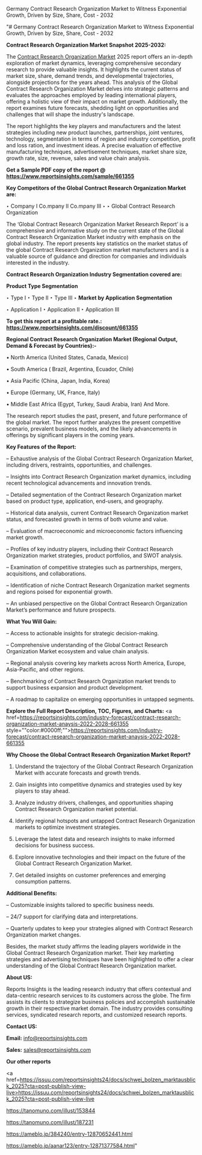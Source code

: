 Germany Contract Research Organization Market to Witness Exponential Growth, Driven by Size, Share, Cost - 2032

"# Germany Contract Research Organization Market to Witness Exponential Growth, Driven by Size, Share, Cost - 2032

<strong>Contract Research Organization Market Snapshot 2025-2032:</strong>

The <a href=https://www.reportsinsights.com/sample/661355>Contract Research Organization Market</a> 2025 report offers an in-depth exploration of market dynamics, leveraging comprehensive secondary research to provide valuable insights. It highlights the current status of market size, share, demand trends, and developmental trajectories, alongside projections for the years ahead. This analysis of the Global Contract Research Organization Market delves into strategic patterns and evaluates the approaches employed by leading international players, offering a holistic view of their impact on market growth. Additionally, the report examines future forecasts, shedding light on opportunities and challenges that will shape the industry's landscape.

The report highlights the key players and manufacturers and the latest strategies including new product launches, partnerships, joint ventures, technology, segmentation in terms of region and industry competition, profit and loss ration, and investment ideas. A precise evaluation of effective manufacturing techniques, advertisement techniques, market share size, growth rate, size, revenue, sales and value chain analysis.

<strong>Get a Sample PDF copy of the report @ <a href=https://www.reportsinsights.com/sample/661355 style=color:#0000ff;>https://www.reportsinsights.com/sample/661355</a></strong>

<strong>Key Competitors of the Global Contract Research Organization Market are:</strong>

‣ Company I Co.mpany II Co.mpany III
‣ 
‣ Global Contract Research Organization

The ‘Global Contract Research Organization Market Research Report’ is a comprehensive and informative study on the current state of the Global Contract Research Organization Market industry with emphasis on the global industry. The report presents key statistics on the market status of the global Contract Research Organization market manufacturers and is a valuable source of guidance and direction for companies and individuals interested in the industry.

<strong>Contract Research Organization Industry Segmentation covered are:</strong>

<strong>Product Type Segmentation</strong>

‣ Type I
‣ Type II
‣ Type III
‣ 
<strong>Market by Application Segmentation</strong>

‣ Application I
‣ Application II 
‣ Application III

<strong>To get this report at a profitable rate.: <a href=https://www.reportsinsights.com/discount/661355 style=color:#0000ff;>https://www.reportsinsights.com/discount/661355</a></strong>

<strong>Regional Contract Research Organization Market (Regional Output, Demand &amp; Forecast by Countries):-</strong>

• North America (United States, Canada, Mexico)

• South America ( Brazil, Argentina, Ecuador, Chile)

• Asia Pacific (China, Japan, India, Korea)

• Europe (Germany, UK, France, Italy)

• Middle East Africa (Egypt, Turkey, Saudi Arabia, Iran) And More.

The research report studies the past, present, and future performance of the global market. The report further analyzes the present competitive scenario, prevalent business models, and the likely advancements in offerings by significant players in the coming years.

<strong>Key Features of the Report:</strong>

– Exhaustive analysis of the Global Contract Research Organization Market, including drivers, restraints, opportunities, and challenges.

– Insights into Contract Research Organization market dynamics, including recent technological advancements and innovation trends.

– Detailed segmentation of the Contract Research Organization market based on product type, application, end-users, and geography.

– Historical data analysis, current Contract Research Organization market status, and forecasted growth in terms of both volume and value.

– Evaluation of macroeconomic and microeconomic factors influencing market growth.

– Profiles of key industry players, including their Contract Research Organization market strategies, product portfolios, and SWOT analysis.

– Examination of competitive strategies such as partnerships, mergers, acquisitions, and collaborations.

– Identification of niche Contract Research Organization market segments and regions poised for exponential growth.

– An unbiased perspective on the Global Contract Research Organization Market’s performance and future prospects.

<strong>What You Will Gain:</strong>

– Access to actionable insights for strategic decision-making.

– Comprehensive understanding of the Global Contract Research Organization Market ecosystem and value chain analysis.

– Regional analysis covering key markets across North America, Europe, Asia-Pacific, and other regions.

– Benchmarking of Contract Research Organization market trends to support business expansion and product development.

– A roadmap to capitalize on emerging opportunities in untapped segments.

<strong>Explore the Full Report Description, TOC, Figures, and Charts:</strong>
<a href=https://reportsinsights.com/industry-forecast/contract-research-organization-market-anaysis-2022-2028-661355 style=""color:#0000ff;"">https://reportsinsights.com/industry-forecast/contract-research-organization-market-anaysis-2022-2028-661355</a>

<strong>Why Choose the Global Contract Research Organization Market Report?</strong>

1. Understand the trajectory of the Global Contract Research Organization Market with accurate forecasts and growth trends.

2. Gain insights into competitive dynamics and strategies used by key players to stay ahead.

3. Analyze industry drivers, challenges, and opportunities shaping Contract Research Organization market potential.

4. Identify regional hotspots and untapped Contract Research Organization markets to optimize investment strategies.

5. Leverage the latest data and research insights to make informed decisions for business success.

6. Explore innovative technologies and their impact on the future of the Global Contract Research Organization Market.

7. Get detailed insights on customer preferences and emerging consumption patterns.

<strong>Additional Benefits:</strong>

– Customizable insights tailored to specific business needs.

– 24/7 support for clarifying data and interpretations.

– Quarterly updates to keep your strategies aligned with Contract Research Organization market changes.

Besides, the market study affirms the leading players worldwide in the Global Contract Research Organization market. Their key marketing strategies and advertising techniques have been highlighted to offer a clear understanding of the Global Contract Research Organization market.

<strong><strong>About US</strong>:</strong>

Reports Insights is the leading research industry that offers contextual and data-centric research services to its customers across the globe. The firm assists its clients to strategize business policies and accomplish sustainable growth in their respective market domain. The industry provides consulting services, syndicated research reports, and customized research reports.

<strong>Contact US:</strong>

<p class=><b>Email:</b> <a href=mailto:info@reportsinsights.com>info@reportsinsights.com</a></p>
<p class=><b>Sales:</b> <a href=mailto:sales@reportsinsights.com>sales@reportsinsights.com</a></p>

<strong>Our other reports</strong>

<a href=https://issuu.com/reportsinsights24/docs/schwei_bolzen_marktausblick_2025?cta=post-publish-view-live>https://issuu.com/reportsinsights24/docs/schwei_bolzen_marktausblick_2025?cta=post-publish-view-live</a>

<a href=https://tanomuno.com/illust/153844>https://tanomuno.com/illust/153844</a>

<a href=https://tanomuno.com/illust/187231>https://tanomuno.com/illust/187231</a>

<a href=https://ameblo.jp/384240/entry-12870652441.html>https://ameblo.jp/384240/entry-12870652441.html</a>

<a href=https://ameblo.jp/aanar123/entry-12871377584.html>https://ameblo.jp/aanar123/entry-12871377584.html</a>"
